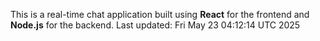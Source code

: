 This is a real-time chat application built using **React** for the frontend and **Node.js** for the backend.
Last updated: Fri May 23 04:12:14 UTC 2025
